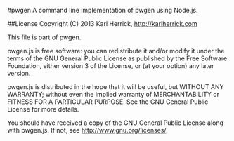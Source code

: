 #pwgen
A command line implementation of pwgen using Node.js.

##License
Copyright (C) 2013 Karl Herrick, http://karlherrick.com

This file is part of pwgen.

pwgen.js is free software: you can redistribute it and/or modify it under the terms of the GNU General Public License as published by the Free Software Foundation, either version 3 of the License, or (at your option) any later version.

pwgen.js is distributed in the hope that it will be useful, but WITHOUT ANY WARRANTY; without even the implied warranty of MERCHANTABILITY or FITNESS FOR A PARTICULAR PURPOSE. See the GNU General Public License for more details.

You should have received a copy of the GNU General Public License along with pwgen.js. If not, see http://www.gnu.org/licenses/.
